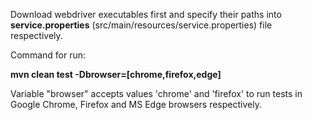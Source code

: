  Download webdriver executables first and specify their paths into __service.properties__ (src/main/resources/service.properties) file respectively.
 
 Command for run:
 
 **mvn clean test -Dbrowser=[chrome,firefox,edge]**
 
 Variable "browser" accepts values 'chrome' and 'firefox' to run tests in Google Chrome, Firefox and MS Edge browsers respectively. 

